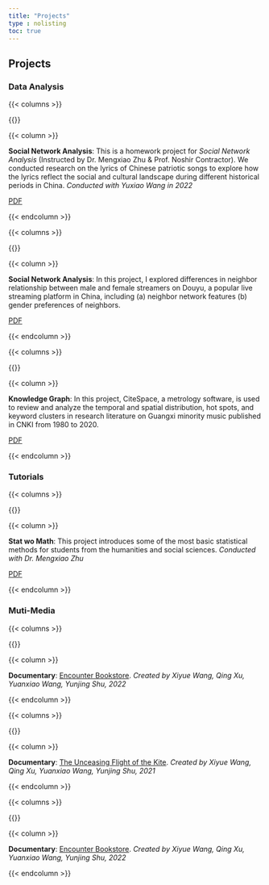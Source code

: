 ```yaml
---
title: "Projects"
type : nolisting
toc: true
---
```


## Projects

### Data Analysis

{{< columns >}}

{{<figure-a src="/images/sna.png">}}

{{< column >}}

**Social Network Analysis**: This is a homework project for *Social Network Analysis* (Instructed by Dr. Mengxiao Zhu & Prof. Noshir Contractor). We conducted research on the lyrics of Chinese patriotic songs to explore how the lyrics reflect the social and cultural landscape during different historical periods in China.
*Conducted with Yuxiao Wang in 2022*

[PDF](/pdf/sna.pdf)

{{< endcolumn >}}

{{< columns >}}

{{<figure-a src="/images/neighbor.png">}}

{{< column >}}

**Social Network Analysis**: In this project, I explored differences in neighbor relationship between male and female streamers on Douyu, a popular live streaming platform in China, including (a) neighbor network features (b) gender preferences of neighbors. 

[PDF](/pdf/NB.pdf)


{{< endcolumn >}}

{{< columns >}}

{{<figure-a src="/images/guangxi.jpg">}}

{{< column >}}

**Knowledge Graph**: In this project, CiteSpace, a metrology software, is used to review and analyze the temporal and spatial distribution, hot spots, and keyword clusters in research literature on Guangxi minority music published in CNKI from 1980 to 2020. 

[PDF](/pdf/guangxi1.pdf)


{{< endcolumn >}}

### Tutorials

{{< columns >}}

{{<figure-a src="/images/stat wo math.png">}}

{{< column >}}

**Stat wo Math**: This project introduces some of the most basic statistical methods for students from the humanities and social sciences.
*Conducted with Dr. Mengxiao Zhu*

[PDF](/pdf/stat%20wo%20math.pdf)

{{< endcolumn >}}

### Muti-Media

{{< columns >}}

{{<figure-a src="/images/yjsd.png">}}

{{< column >}}

**Documentary**: [Encounter Bookstore](https://www.bilibili.com/video/BV1DV411W7GW/?share_source=copy_web&vd_source=7cec8342b83e59fbe03433939d5bf6e5). *Created by Xiyue Wang, Qing Xu, Yuanxiao Wang, Yunjing Shu, 2022*

{{< endcolumn >}}

{{< columns >}}

{{<figure-a src="/images/yfbx.png">}}

{{< column >}}

**Documentary**: [The Unceasing Flight of the Kite](https://youtu.be/ePda6o6_z4g?si=fVOBugOHTPcCPRCw). *Created by Xiyue Wang, Qing Xu, Yuanxiao Wang, Yunjing Shu, 2021*

{{< endcolumn >}}

{{< columns >}}

{{<figure-a src="/images/yjsd.png">}}

{{< column >}}

**Documentary**: [Encounter Bookstore](https://www.bilibili.com/video/BV1DV411W7GW/?share_source=copy_web&vd_source=7cec8342b83e59fbe03433939d5bf6e5). *Created by Xiyue Wang, Qing Xu, Yuanxiao Wang, Yunjing Shu, 2022*

{{< endcolumn >}}





